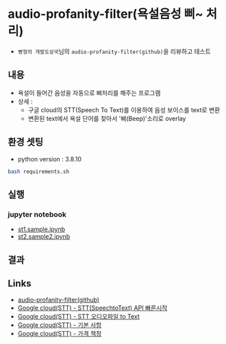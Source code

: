 # audio-profanity-filter(욕설음성 삐~ 처리)
* `빵형의 개발도상국`님의 `audio-profanity-filter(github)`을 리뷰하고 테스트 

## 내용
* 욕설이 들어간 음성을 자동으로 삐처리를 해주는 프로그램
* 상세 : 
  * 구글 cloud의 STT(Speech To Text)를 이용하여 음성 보이스를 text로 변환
  * 변환된 text에서 욕설 단어를 찾아서 '삐(Beep)'소리로 overlay

## 환경 셋팅
 * python version : 3.8.10
```bash
bash requirements.sh
```

## 실행
### jupyter notebook
* [st1.sample.ipynb]()
* [st2.sample2.ipynb]()

## 결과


## Links
* [audio-profanity-filter(github)](https://github.com/kairess/audio-profanity-filter)
* [Google cloud(STT) - STT(SpeechtoText) API 빠른시작](https://cloud.google.com/speech-to-text/docs/quickstart-client-libraries)
* [Google cloud(STT) - STT 오디오파일 to Text](https://cloud.google.com/speech-to-text/docs/sync-recognize)
* [Google cloud(STT) - 기본 사항](https://cloud.google.com/speech-to-text/docs/basics#select-model)
* [Google cloud(STT) - 가격 책정](https://cloud.google.com/speech-to-text/pricing)





